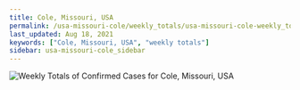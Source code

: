 ```yaml
---
title: Cole, Missouri, USA
permalink: /usa-missouri-cole/weekly_totals/usa-missouri-cole-weekly_totals.html
last_updated: Aug 18, 2021
keywords: ["Cole, Missouri, USA", "weekly totals"]
sidebar: usa-missouri-cole_sidebar
---
```


![Weekly Totals of Confirmed Cases for Cole, Missouri, USA](/covid_tracker/images/graphs/usa-missouri-cole-weekly_totals_graph.png)
